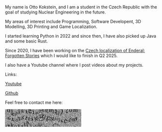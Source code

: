My name is Otto Kokstein, and I am a student in the Czech Republic with the goal of studying Nuclear Engineering in the future.

My areas of interest include Programming, Software Developent, 3D Modelling, 3D Printing and Game Localization.

I started learning Python in 2022 and since then, I have also picked up Java and some basic Rust.

Since 2020, I have been working on the [Czech localization of Enderal: Forgotten Stories](enderal-localization.md) which I would like to finish in Q2 2025.

I also have a Youtube channel where I post videos about my projects.

Links:

[Youtube](https://www.youtube.com/@ottokokstein/videos)

[Github](https://github.com/ottokokstein)

Feel free to contact me here:

<img src="images/email.png" alt="Alt text" style="width: 50%;" />
